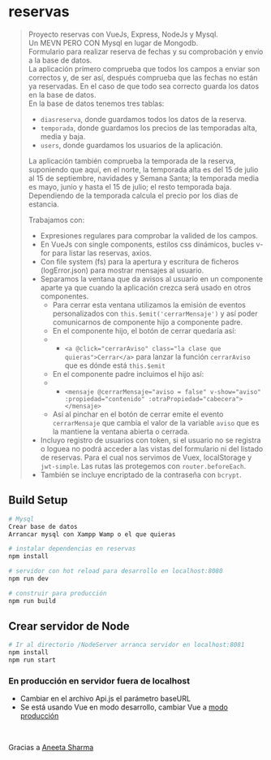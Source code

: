 # reservas

> Proyecto reservas con VueJs, Express, NodeJs y Mysql.<br>
> Un MEVN PERO CON Mysql en lugar de Mongodb.<br>
> Formulario para realizar reserva de fechas y su comprobación y envío a la base de datos.<br>
> La aplicación primero comprueba que todos los campos a enviar son correctos y, de ser así, después comprueba que las fechas no están ya reservadas. En el caso de que todo sea correcto guarda los datos en la base de datos.<br>
> En la base de datos tenemos tres tablas:<br>
> - `diasreserva`, donde guardamos todos los datos de la reserva.
> - `temporada`, donde guardamos los precios de las temporadas alta, media y baja.
> - `users`, donde guardamos los usuarios de la aplicación.<br>
>
> La aplicación también comprueba la temporada de la reserva, suponiendo que aquí, en el norte, la temporada alta es del 15 de julio al 15 de septiembre, navidades y Semana Santa; la temporada media es mayo, junio y hasta el 15 de julio; el resto temporada baja. Dependiendo de la temporada calcula el precio por los dias de estancia.<br>
>
> Trabajamos con:<br>
> - Expresiones regulares para comprobar la valided de los campos.
> - En VueJs con single components, estilos css dinámicos, bucles v-for para listar las reservas, axios.
> - Con file system (fs) para la apertura y escritura de ficheros (logError.json) para mostrar mensajes al usuario.
> - Separamos la ventana que da avisos al usuario en un componente aparte ya que cuando la aplicación crezca será usado en otros componentes.
>     - Para cerrar esta ventana utilizamos la emisión de eventos personalizados con `this.$emit('cerrarMensaje')` y así poder comunicarnos de componente hijo a componente padre.
>     - En el componente hijo, el botón de cerrar quedaría así:
>     - - `<a @click="cerrarAviso" class="la clase que quieras">Cerrar</a>` para lanzar la función `cerrarAviso` que es dónde está `this.$emit`
>     - En el componente padre incluimos el hijo así:
>     - - `<mensaje @cerrarMensaje="aviso = false" v-show="aviso" :propiedad="contenido" :otraPropiedad="cabecera"></mensaje>`
>     - Así al pinchar en el botón de cerrar emite el evento `cerrarMensaje` que cambia el valor de la variable `aviso` que es la mantiene la ventana abierta o cerrada.
> - Incluyo registro de usuarios con token, si el usuario no se registra o loguea no podrá acceder a las vistas del formulario ni del listado de reservas. Para el cual nos servimos de Vuex, localStorage y `jwt-simple`. Las rutas las protegemos con `router.beforeEach`.
> - También se incluye encriptado de la contraseña con `bcrypt`.



## Build Setup

``` bash
# Mysql
Crear base de datos
Arrancar mysql con Xampp Wamp o el que quieras

# instalar dependencias en reservas
npm install

# servidor con hot reload para desarrollo en localhost:8080
npm run dev

# construir para producción
npm run build
```

## Crear servidor de Node

``` bash
# Ir al directorio /NodeServer arranca servidor en localhost:8081
npm install
npm run start
```

### En producción en servidor fuera de localhost

 - Cambiar en el archivo Api.js el parámetro baseURL<br>
 - Se está usando Vue en modo desarrollo, cambiar Vue a [modo producción](https://vuejs.org/v2/guide/deployment.html)<br>
 <br>

Gracias a [Aneeta Sharma](https://medium.com/@anaida07/mevn-stack-application-part-1-3a27b61dcae0)